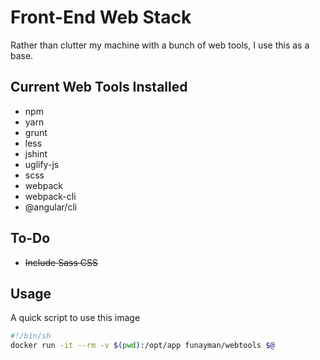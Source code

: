 # Front-End Web Stack

Rather than clutter my machine with a bunch of web tools, I use this as a base.

## Current Web Tools Installed
* npm
* yarn
* grunt
* less
* jshint
* uglify-js
* scss
* webpack
* webpack-cli
* @angular/cli

## To-Do
* ~~Include Sass CSS~~

## Usage
A quick script to use this image
```bash
#!/bin/sh
docker run -it --rm -v $(pwd):/opt/app funayman/webtools $@
```
